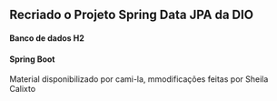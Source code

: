 <h2>Recriado o Projeto Spring Data JPA da DIO </h2>
<h4> Banco de dados H2</h4>
<h4>Spring Boot</h4>
<footer>Material disponibilizado por cami-la, mmodificações feitas por Sheila Calixto</footer>
